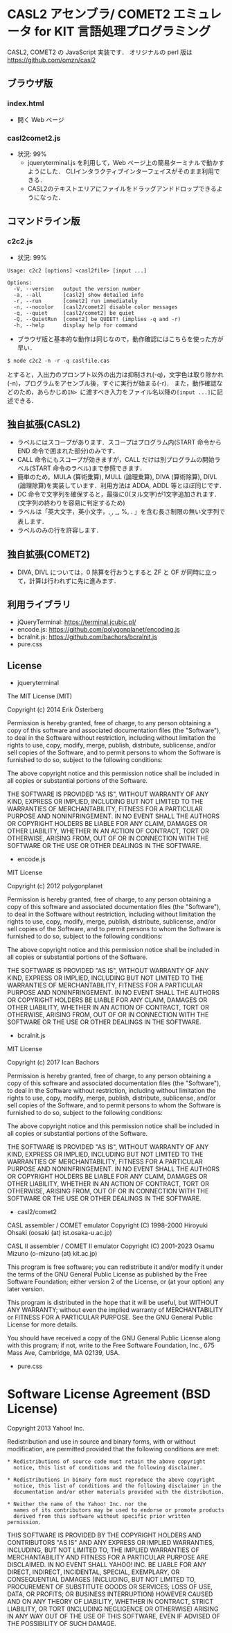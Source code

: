 # CASL2 アセンブラ/ COMET2 エミュレータ for KIT 言語処理プログラミング

CASL2, COMET2 の JavaScript 実装です．
オリジナルの perl 版は https://github.com/omzn/casl2

## ブラウザ版

### index.html

* 開く Web ページ

### casl2comet2.js

* 状況: 99%
  * jqueryterminal.js を利用して，Web ページ上の簡易ターミナルで動かすようにした． 
    CLIインタラクティブインターフェイスがそのまま利用できる．
  * CASL2のテキストエリアにファイルをドラッグアンドドロップできるようになった．

## コマンドライン版

### c2c2.js

* 状況: 99%
```
Usage: c2c2 [options] <casl2file> [input ...]

Options:
  -V, --version   output the version number
  -a, --all       [casl2] show detailed info
  -r, --run       [comet2] run immediately
  -n, --nocolor   [casl2/comet2] disable color messages
  -q, --quiet     [casl2/comet2] be quiet
  -Q, --QuietRun  [comet2] be QUIET! (implies -q and -r)
  -h, --help      display help for command
```  
* ブラウザ版と基本的な動作は同じなので，動作確認にはこちらを使った方が早い．

```
$ node c2c2 -n -r -q caslfile.cas
```
とすると，入出力のプロンプト以外の出力は抑制され(-q)，文字色は取り除かれ(-n)，プログラムをアセンブル後，すぐに実行が始まる(-r)．
また，動作確認などのため，あらかじめ`IN> `に渡すべき入力をファイル名以降の`[input ...]`に記述できる．

## 独自拡張(CASL2)

* ラベルにはスコープがあります．スコープはプログラム内(START 命令から END 命令で囲まれた部分)のみです．
* CALL 命令にもスコープが効きますが，CALL だけは別プログラムの開始ラベル(START 命令のラベル)まで参照できます．
* 簡単のため，MULA (算術乗算), MULL (論理乗算), DIVA (算術除算), DIVL (論理除算)を実装しています．利用方法は ADDA, ADDL 等とほぼ同じです．
* DC 命令で文字列を確保すると，最後に0(ヌル文字)が1文字追加されます．(文字列の終わりを容易に判定するため)
* ラベルは「英大文字，英小文字，$, _, %, . 」のいずれかで始まり，「英大文字，英小文字，数字，$, _, %, . 」を含む長さ制限の無い文字列で表します．
* ラベルのみの行を許容します．

## 独自拡張(COMET2)

* DIVA, DIVL については，0 除算を行おうとすると ZF と OF が同時に立って，計算は行われずに先に進みます．

## 利用ライブラリ

* jQueryTerminal: https://terminal.jcubic.pl/
* encode.js: https://github.com/polygonplanet/encoding.js
* bcralnit.js: https://github.com/bachors/bcralnit.js
* pure.css

## License

* jqueryterminal

The MIT License (MIT)

Copyright (c) 2014 Erik Österberg

Permission is hereby granted, free of charge, to any person obtaining a copy of this software and associated documentation files (the "Software"), to deal in the Software without restriction, including without limitation the rights to use, copy, modify, merge, publish, distribute, sublicense, and/or sell copies of the Software, and to permit persons to whom the Software is furnished to do so, subject to the following conditions:

The above copyright notice and this permission notice shall be included in all copies or substantial portions of the Software.

THE SOFTWARE IS PROVIDED "AS IS", WITHOUT WARRANTY OF ANY KIND, EXPRESS OR IMPLIED, INCLUDING BUT NOT LIMITED TO THE WARRANTIES OF MERCHANTABILITY, FITNESS FOR A PARTICULAR PURPOSE AND NONINFRINGEMENT. IN NO EVENT SHALL THE AUTHORS OR COPYRIGHT HOLDERS BE LIABLE FOR ANY CLAIM, DAMAGES OR OTHER LIABILITY, WHETHER IN AN ACTION OF CONTRACT, TORT OR OTHERWISE, ARISING FROM, OUT OF OR IN CONNECTION WITH THE SOFTWARE OR THE USE OR OTHER DEALINGS IN THE SOFTWARE.

* encode.js

MIT License

Copyright (c) 2012 polygonplanet

Permission is hereby granted, free of charge, to any person obtaining a copy
of this software and associated documentation files (the "Software"), to deal
in the Software without restriction, including without limitation the rights
to use, copy, modify, merge, publish, distribute, sublicense, and/or sell
copies of the Software, and to permit persons to whom the Software is
furnished to do so, subject to the following conditions:

The above copyright notice and this permission notice shall be included in all
copies or substantial portions of the Software.

THE SOFTWARE IS PROVIDED "AS IS", WITHOUT WARRANTY OF ANY KIND, EXPRESS OR
IMPLIED, INCLUDING BUT NOT LIMITED TO THE WARRANTIES OF MERCHANTABILITY,
FITNESS FOR A PARTICULAR PURPOSE AND NONINFRINGEMENT. IN NO EVENT SHALL THE
AUTHORS OR COPYRIGHT HOLDERS BE LIABLE FOR ANY CLAIM, DAMAGES OR OTHER
LIABILITY, WHETHER IN AN ACTION OF CONTRACT, TORT OR OTHERWISE, ARISING FROM,
OUT OF OR IN CONNECTION WITH THE SOFTWARE OR THE USE OR OTHER DEALINGS IN THE
SOFTWARE.

* bcralnit.js

MIT License

Copyright (c) 2017 Ican Bachors

Permission is hereby granted, free of charge, to any person obtaining a copy
of this software and associated documentation files (the "Software"), to deal
in the Software without restriction, including without limitation the rights
to use, copy, modify, merge, publish, distribute, sublicense, and/or sell
copies of the Software, and to permit persons to whom the Software is
furnished to do so, subject to the following conditions:

The above copyright notice and this permission notice shall be included in all
copies or substantial portions of the Software.

THE SOFTWARE IS PROVIDED "AS IS", WITHOUT WARRANTY OF ANY KIND, EXPRESS OR
IMPLIED, INCLUDING BUT NOT LIMITED TO THE WARRANTIES OF MERCHANTABILITY,
FITNESS FOR A PARTICULAR PURPOSE AND NONINFRINGEMENT. IN NO EVENT SHALL THE
AUTHORS OR COPYRIGHT HOLDERS BE LIABLE FOR ANY CLAIM, DAMAGES OR OTHER
LIABILITY, WHETHER IN AN ACTION OF CONTRACT, TORT OR OTHERWISE, ARISING FROM,
OUT OF OR IN CONNECTION WITH THE SOFTWARE OR THE USE OR OTHER DEALINGS IN THE
SOFTWARE.

* casl2/comet2

CASL assembler / COMET emulator
Copyright (C) 1998-2000 Hiroyuki Ohsaki (oosaki (at) ist.osaka-u.ac.jp)

CASL II assembler / COMET II emulator
Copyright (C) 2001-2023 Osamu Mizuno (o-mizuno (at) kit.ac.jp)

This program is free software; you can redistribute it and/or modify it
under the terms of the GNU General Public License as published by the
Free Software Foundation; either version 2 of the License, or (at your
option) any later version.

This program is distributed in the hope that it will be useful, but
WITHOUT ANY WARRANTY; without even the implied warranty of
MERCHANTABILITY or FITNESS FOR A PARTICULAR PURPOSE. See the GNU General
Public License for more details.

You should have received a copy of the GNU General Public License along
with this program; if not, write to the Free Software Foundation, Inc.,
675 Mass Ave, Cambridge, MA 02139, USA.

* pure.css

Software License Agreement (BSD License)
========================================

Copyright 2013 Yahoo! Inc.

Redistribution and use in source and binary forms, with or without
modification, are permitted provided that the following conditions are met:

    * Redistributions of source code must retain the above copyright
      notice, this list of conditions and the following disclaimer.

    * Redistributions in binary form must reproduce the above copyright
      notice, this list of conditions and the following disclaimer in the
      documentation and/or other materials provided with the distribution.

    * Neither the name of the Yahoo! Inc. nor the
      names of its contributors may be used to endorse or promote products
      derived from this software without specific prior written permission.

THIS SOFTWARE IS PROVIDED BY THE COPYRIGHT HOLDERS AND CONTRIBUTORS "AS IS" AND
ANY EXPRESS OR IMPLIED WARRANTIES, INCLUDING, BUT NOT LIMITED TO, THE IMPLIED
WARRANTIES OF MERCHANTABILITY AND FITNESS FOR A PARTICULAR PURPOSE ARE
DISCLAIMED. IN NO EVENT SHALL YAHOO! INC. BE LIABLE FOR ANY
DIRECT, INDIRECT, INCIDENTAL, SPECIAL, EXEMPLARY, OR CONSEQUENTIAL DAMAGES
(INCLUDING, BUT NOT LIMITED TO, PROCUREMENT OF SUBSTITUTE GOODS OR SERVICES;
LOSS OF USE, DATA, OR PROFITS; OR BUSINESS INTERRUPTION) HOWEVER CAUSED AND
ON ANY THEORY OF LIABILITY, WHETHER IN CONTRACT, STRICT LIABILITY, OR TORT
(INCLUDING NEGLIGENCE OR OTHERWISE) ARISING IN ANY WAY OUT OF THE USE OF THIS
SOFTWARE, EVEN IF ADVISED OF THE POSSIBILITY OF SUCH DAMAGE.